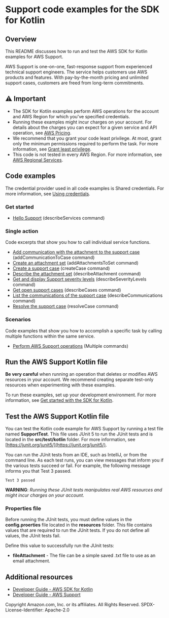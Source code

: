 # Support code examples for the SDK for Kotlin

## Overview
This README discusses how to run and test the AWS SDK for Kotlin examples for AWS Support.

AWS Support is one-on-one, fast-response support from experienced technical support engineers. The service helps customers use AWS products and features. With pay-by-the-month pricing and unlimited support cases, customers are freed from long-term commitments.

## ⚠️ Important
* The SDK for Kotlin examples perform AWS operations for the account and AWS Region for which you've specified credentials. 
* Running these examples might incur charges on your account. For details about the charges you can expect for a given service and API operation, see [AWS Pricing](https://aws.amazon.com/pricing/).
* We recommend that you grant your code least privilege. At most, grant only the minimum permissions required to perform the task. For more information, see [Grant least privilege](https://docs.aws.amazon.com/IAM/latest/UserGuide/best-practices.html#grant-least-privilege). 
* This code is not tested in every AWS Region. For more information, see [AWS Regional Services](https://aws.amazon.com/about-aws/global-infrastructure/regional-product-services).

## Code examples

The credential provider used in all code examples is Shared credentials. For more information, see [Using credentials](https://docs.aws.amazon.com/sdk-for-kotlin/latest/developer-guide/credential-providers.html).

### Get started

- [Hello Support](https://github.com/awsdocs/aws-doc-sdk-examples/tree/main/kotlin/services/support/src/main/kotlin/com/example/support/HelloSupport.kt) (describeServices command)

### Single action

Code excerpts that show you how to call individual service functions.

- [Add communication with the attachment to the support case](https://github.com/awsdocs/aws-doc-sdk-examples/tree/main/kotlin/services/support/src/main/kotlin/com/example/support/SupportScenario.kt) (addCommunicationToCase command)
- [Create an attachment set](https://github.com/awsdocs/aws-doc-sdk-examples/tree/main/kotlin/services/support/src/main/kotlin/com/example/support/SupportScenario.kt) (addAttachmentsToSet command)
- [Create a support case](https://github.com/awsdocs/aws-doc-sdk-examples/tree/main/kotlin/services/support/src/main/kotlin/com/example/support/SupportScenario.kt) (createCase command)
- [Describe the attachment set](https://github.com/awsdocs/aws-doc-sdk-examples/tree/main/kotlin/services/support/src/main/kotlin/com/example/support/SupportScenario.kt) (describeAttachment command)
- [Get and display Support severity levels](https://github.com/awsdocs/aws-doc-sdk-examples/tree/main/kotlin/services/support/src/main/kotlin/com/example/support/SupportScenario.kt) (describeSeverityLevels command)
- [Get open support cases](https://github.com/awsdocs/aws-doc-sdk-examples/tree/main/kotlin/services/support/src/main/kotlin/com/example/support/SupportScenario.kt) (describeCases command)
- [List the communications of the support case](https://github.com/awsdocs/aws-doc-sdk-examples/tree/main/kotlin/services/support/src/main/kotlin/com/example/support/SupportScenario.kt) (describeCommunications command)
- [Resolve the support case](https://github.com/awsdocs/aws-doc-sdk-examples/tree/main/kotlin/services/support/src/main/kotlin/com/example/support/SupportScenario.kt) (resolveCase command)

### Scenarios 

Code examples that show you how to accomplish a specific task by calling multiple functions within the same service.

- [Perform AWS Support operations](https://github.com/awsdocs/aws-doc-sdk-examples/tree/main/kotlin/services/support/src/main/kotlin/com/example/support/SupportScenario.kt) (Multiple commands)

## Run the AWS Support Kotlin file

**Be very careful** when running an operation that deletes or modifies AWS resources in your account. We recommend creating separate test-only resources when experimenting with these examples.

To run these examples, set up your development environment. For more information, 
see [Get started with the SDK for Kotlin](https://docs.aws.amazon.com/sdk-for-kotlin/latest/developer-guide/get-started.html). 


 ## Test the AWS Support Kotlin file

You can test the Kotlin code example for AWS Support by running a test file named **SupportTest**. This file uses JUnit 5 to run the JUnit tests and is located in the **src/test/kotlin** folder. For more information, see [https://junit.org/junit5/](https://junit.org/junit5/).

You can run the JUnit tests from an IDE, such as IntelliJ, or from the command line. As each test runs, you can view messages that inform you if the various tests succeed or fail. For example, the following message informs you that Test 3 passed.

	Test 3 passed

**WARNING**: _Running these JUnit tests manipulates real AWS resources and might incur charges on your account._

 ### Properties file
Before running the JUnit tests, you must define values in the **config.proerties** file located in the **resources** folder. This file contains values that are required to run the JUnit tests. If you do not define all values, the JUnit tests fail.

Define this value to successfully run the JUnit tests:

- **fileAttachment** - The file can be a simple saved .txt file to use as an email attachment.  

## Additional resources
* [Developer Guide - AWS SDK for Kotlin](https://docs.aws.amazon.com/sdk-for-kotlin/latest/developer-guide/get-started.html)
* [Developer Guide - AWS Support](https://docs.aws.amazon.com/awssupport/latest/user/getting-started.html)

Copyright Amazon.com, Inc. or its affiliates. All Rights Reserved. SPDX-License-Identifier: Apache-2.0
